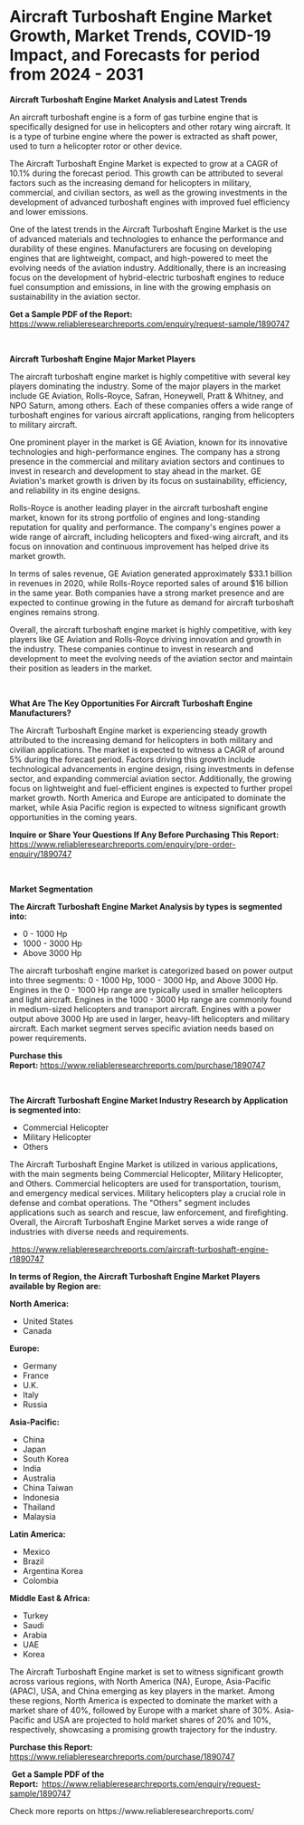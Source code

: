 <p><h1>Aircraft Turboshaft Engine Market Growth, Market Trends, COVID-19 Impact, and Forecasts for period from 2024 - 2031</h1></p><p><strong>Aircraft Turboshaft Engine Market Analysis and Latest Trends</strong></p>
<p><p>An aircraft turboshaft engine is a form of gas turbine engine that is specifically designed for use in helicopters and other rotary wing aircraft. It is a type of turbine engine where the power is extracted as shaft power, used to turn a helicopter rotor or other device. </p><p>The Aircraft Turboshaft Engine Market is expected to grow at a CAGR of 10.1% during the forecast period. This growth can be attributed to several factors such as the increasing demand for helicopters in military, commercial, and civilian sectors, as well as the growing investments in the development of advanced turboshaft engines with improved fuel efficiency and lower emissions. </p><p>One of the latest trends in the Aircraft Turboshaft Engine Market is the use of advanced materials and technologies to enhance the performance and durability of these engines. Manufacturers are focusing on developing engines that are lightweight, compact, and high-powered to meet the evolving needs of the aviation industry. Additionally, there is an increasing focus on the development of hybrid-electric turboshaft engines to reduce fuel consumption and emissions, in line with the growing emphasis on sustainability in the aviation sector.</p></p>
<p><strong>Get a Sample PDF of the Report:&nbsp;</strong> <a href="https://www.reliableresearchreports.com/enquiry/request-sample/1890747">https://www.reliableresearchreports.com/enquiry/request-sample/1890747</a></p>
<p>&nbsp;</p>
<p><strong>Aircraft Turboshaft Engine Major Market Players</strong></p>
<p><p>The aircraft turboshaft engine market is highly competitive with several key players dominating the industry. Some of the major players in the market include GE Aviation, Rolls-Royce, Safran, Honeywell, Pratt & Whitney, and NPO Saturn, among others. Each of these companies offers a wide range of turboshaft engines for various aircraft applications, ranging from helicopters to military aircraft.</p><p>One prominent player in the market is GE Aviation, known for its innovative technologies and high-performance engines. The company has a strong presence in the commercial and military aviation sectors and continues to invest in research and development to stay ahead in the market. GE Aviation's market growth is driven by its focus on sustainability, efficiency, and reliability in its engine designs.</p><p>Rolls-Royce is another leading player in the aircraft turboshaft engine market, known for its strong portfolio of engines and long-standing reputation for quality and performance. The company's engines power a wide range of aircraft, including helicopters and fixed-wing aircraft, and its focus on innovation and continuous improvement has helped drive its market growth.</p><p>In terms of sales revenue, GE Aviation generated approximately $33.1 billion in revenues in 2020, while Rolls-Royce reported sales of around $16 billion in the same year. Both companies have a strong market presence and are expected to continue growing in the future as demand for aircraft turboshaft engines remains strong.</p><p>Overall, the aircraft turboshaft engine market is highly competitive, with key players like GE Aviation and Rolls-Royce driving innovation and growth in the industry. These companies continue to invest in research and development to meet the evolving needs of the aviation sector and maintain their position as leaders in the market.</p></p>
<p>&nbsp;</p>
<p><strong>What Are The Key Opportunities For Aircraft Turboshaft Engine Manufacturers?</strong></p>
<p><p>The Aircraft Turboshaft Engine market is experiencing steady growth attributed to the increasing demand for helicopters in both military and civilian applications. The market is expected to witness a CAGR of around 5% during the forecast period. Factors driving this growth include technological advancements in engine design, rising investments in defense sector, and expanding commercial aviation sector. Additionally, the growing focus on lightweight and fuel-efficient engines is expected to further propel market growth. North America and Europe are anticipated to dominate the market, while Asia Pacific region is expected to witness significant growth opportunities in the coming years.</p></p>
<p><strong>Inquire or Share Your Questions If Any Before Purchasing This Report:</strong> <a href="https://www.reliableresearchreports.com/enquiry/pre-order-enquiry/1890747">https://www.reliableresearchreports.com/enquiry/pre-order-enquiry/1890747</a></p>
<p>&nbsp;</p>
<p><strong>Market Segmentation</strong></p>
<p><strong>The Aircraft Turboshaft Engine Market Analysis by types is segmented into:</strong></p>
<p><ul><li>0 - 1000 Hp</li><li>1000 - 3000 Hp</li><li>Above 3000 Hp</li></ul></p>
<p><p>The aircraft turboshaft engine market is categorized based on power output into three segments: 0 - 1000 Hp, 1000 - 3000 Hp, and Above 3000 Hp. Engines in the 0 - 1000 Hp range are typically used in smaller helicopters and light aircraft. Engines in the 1000 - 3000 Hp range are commonly found in medium-sized helicopters and transport aircraft. Engines with a power output above 3000 Hp are used in larger, heavy-lift helicopters and military aircraft. Each market segment serves specific aviation needs based on power requirements.</p></p>
<p><strong>Purchase this Report:&nbsp;</strong><a href="https://www.reliableresearchreports.com/purchase/1890747">https://www.reliableresearchreports.com/purchase/1890747</a></p>
<p>&nbsp;</p>
<p><strong>The Aircraft Turboshaft Engine Market Industry Research by Application is segmented into:</strong></p>
<p><ul><li>Commercial Helicopter</li><li>Military Helicopter</li><li>Others</li></ul></p>
<p><p>The Aircraft Turboshaft Engine Market is utilized in various applications, with the main segments being Commercial Helicopter, Military Helicopter, and Others. Commercial helicopters are used for transportation, tourism, and emergency medical services. Military helicopters play a crucial role in defense and combat operations. The "Others" segment includes applications such as search and rescue, law enforcement, and firefighting. Overall, the Aircraft Turboshaft Engine Market serves a wide range of industries with diverse needs and requirements.</p></p>
<p><a href="https://www.reliableresearchreports.com/aircraft-turboshaft-engine-r1890747">&nbsp;https://www.reliableresearchreports.com/aircraft-turboshaft-engine-r1890747</a></p>
<p><strong>In terms of Region, the Aircraft Turboshaft Engine Market Players available by Region are:</strong></p>
<p>
    <p> <strong> North America: </strong>
        <ul>
            <li>United States</li>
            <li>Canada</li>
        </ul>
        </p> 
    <p> <strong> Europe: </strong>
        <ul>
            <li>Germany</li>
            <li>France</li>
            <li>U.K.</li>
            <li>Italy</li>
            <li>Russia</li>
        </ul>
        </p> 
    <p> <strong> Asia-Pacific: </strong>
        <ul>
            <li>China</li>
            <li>Japan</li>
            <li>South Korea</li>
            <li>India</li>
            <li>Australia</li>
            <li>China Taiwan</li>
            <li>Indonesia</li>
            <li>Thailand</li>
            <li>Malaysia</li>
        </ul>
        </p> 
    <p> <strong> Latin America: </strong>
        <ul>
            <li>Mexico</li>
            <li>Brazil</li>
            <li>Argentina Korea</li>
            <li>Colombia</li>
        </ul>
        </p> 
    <p> <strong> Middle East & Africa: </strong>
        <ul>
            <li>Turkey</li>
            <li>Saudi</li>
            <li>Arabia</li>
            <li>UAE</li>
            <li>Korea</li>
        </ul>
    </p>
    </p>
<p><p>The Aircraft Turboshaft Engine market is set to witness significant growth across various regions, with North America (NA), Europe, Asia-Pacific (APAC), USA, and China emerging as key players in the market. Among these regions, North America is expected to dominate the market with a market share of 40%, followed by Europe with a market share of 30%. Asia-Pacific and USA are projected to hold market shares of 20% and 10%, respectively, showcasing a promising growth trajectory for the industry.</p></p>
<p><strong>Purchase this Report: </strong><a href="https://www.reliableresearchreports.com/purchase/1890747">https://www.reliableresearchreports.com/purchase/1890747</a></p>
<p>&nbsp;<strong>Get a Sample PDF of the Report:&nbsp;&nbsp;</strong><a href="https://www.reliableresearchreports.com/enquiry/request-sample/1890747">https://www.reliableresearchreports.com/enquiry/request-sample/1890747</a></p>
<p><strong></strong></p>
<p>Check more reports on https://www.reliableresearchreports.com/</p>